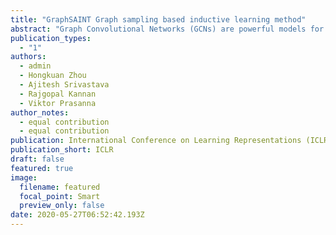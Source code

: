```yaml
---
title: "GraphSAINT Graph sampling based inductive learning method"
abstract: "Graph Convolutional Networks (GCNs) are powerful models for learning representations of attributed graphs. To scale GCNs to large graphs, state-of-the-art methods use various layer sampling techniques to alleviate the "neighbor explosion" problem during minibatch training. We propose GraphSAINT, a graph sampling based inductive learning method that improves training efficiency and accuracy in a fundamentally different way. By changing perspective, GraphSAINT constructs minibatches by sampling the training graph, rather than the nodes or edges across GCN layers. Each iteration, a complete GCN is built from the properly sampled subgraph. Thus, we ensure fixed number of well-connected nodes in all layers. We further propose normalization technique to eliminate bias, and sampling algorithms for variance reduction. Importantly, we can decouple the sampling from the forward and backward propagation, and extend GraphSAINT with many architecture variants (e.g., graph attention, jumping connection). GraphSAINT demonstrates superior performance in both accuracy and training time on five large graphs, and achieves new state-of-the-art F1 scores for PPI (0.995) and Reddit (0.970)."
publication_types:
  - "1"
authors:
  - admin
  - Hongkuan Zhou
  - Ajitesh Srivastava
  - Rajgopal Kannan
  - Viktor Prasanna
author_notes:
  - equal contribution
  - equal contribution
publication: International Conference on Learning Representations (ICLR)
publication_short: ICLR
draft: false
featured: true
image:
  filename: featured
  focal_point: Smart
  preview_only: false
date: 2020-05-27T06:52:42.193Z
---
```

